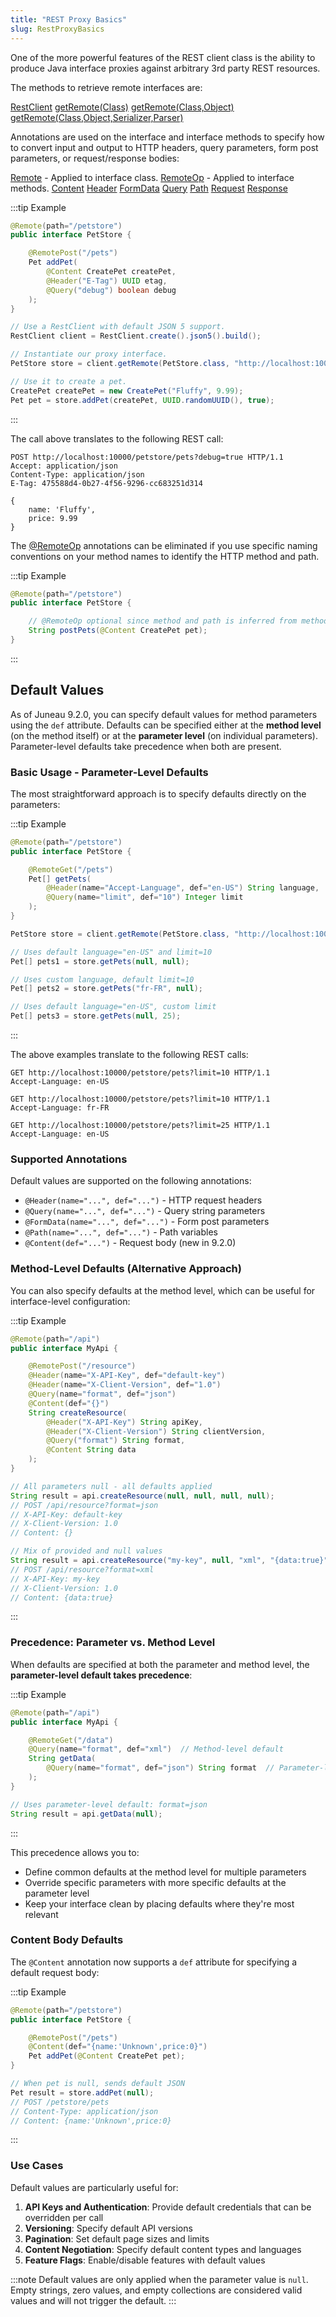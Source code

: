 ```yaml
---
title: "REST Proxy Basics"
slug: RestProxyBasics
---
```


One of the more powerful features of the REST client class is the ability to produce Java interface proxies against
arbitrary 3rd party REST resources.

The methods to retrieve remote interfaces are:

<tree>
<node-0><java-class><a href="/site/apidocs/org/apache/juneau/rest/client/RestClient.html" target="_blank">RestClient</a></java-class></node-0>
<node-1><java-method><a href="/site/apidocs/org/apache/juneau/rest/client/RestClient.html#getRemote(java.lang.Class)" target="_blank">getRemote(Class)</a></java-method></node-1>
<node-1><java-method><a href="/site/apidocs/org/apache/juneau/rest/client/RestClient.html#getRemote(java.lang.Class)" target="_blank">getRemote(Class,Object)</a></java-method></node-1>
<node-1><java-method><a href="/site/apidocs/org/apache/juneau/rest/client/RestClient.html#getRemote(java.lang.Class)" target="_blank">getRemote(Class,Object,Serializer,Parser)</a></java-method></node-1>
</tree>

Annotations are used on the interface and interface methods to specify how to convert input and output to HTTP headers,
query parameters, form post parameters, or request/response bodies:

<tree>
<node-0><java-annotation><a href="/site/apidocs/org/apache/juneau/http/remote/Remote.html" target="_blank">Remote</a></java-annotation> - Applied to interface class.</node-0>
<node-0><java-annotation><a href="/site/apidocs/org/apache/juneau/http/remote/RemoteOp.html" target="_blank">RemoteOp</a></java-annotation> - Applied to interface methods.</node-0>
<node-0><java-annotation><a href="/site/apidocs/org/apache/juneau/http/annotation/Content.html" target="_blank">Content</a></java-annotation></node-0>
<node-0><java-annotation><a href="/site/apidocs/org/apache/juneau/http/annotation/Header.html" target="_blank">Header</a></java-annotation></node-0>
<node-0><java-annotation><a href="/site/apidocs/org/apache/juneau/http/annotation/FormData.html" target="_blank">FormData</a></java-annotation></node-0>
<node-0><java-annotation><a href="/site/apidocs/org/apache/juneau/http/annotation/Query.html" target="_blank">Query</a></java-annotation></node-0>
<node-0><java-annotation><a href="/site/apidocs/org/apache/juneau/http/annotation/Path.html" target="_blank">Path</a></java-annotation></node-0>
<node-0><java-annotation><a href="/site/apidocs/org/apache/juneau/http/annotation/Request.html" target="_blank">Request</a></java-annotation></node-0>
<node-0><java-annotation><a href="/site/apidocs/org/apache/juneau/http/annotation/Response.html" target="_blank">Response</a></java-annotation></node-0>
</tree>

:::tip Example
```java
@Remote(path="/petstore")
public interface PetStore {

    @RemotePost("/pets")
    Pet addPet(
        @Content CreatePet createPet,
        @Header("E-Tag") UUID etag,
        @Query("debug") boolean debug
    );
}
```

```java
// Use a RestClient with default JSON 5 support.
RestClient client = RestClient.create().json5().build();

// Instantiate our proxy interface.
PetStore store = client.getRemote(PetStore.class, "http://localhost:10000");

// Use it to create a pet.
CreatePet createPet = new CreatePet("Fluffy", 9.99);
Pet pet = store.addPet(createPet, UUID.randomUUID(), true);
```
:::

The call above translates to the following REST call:

```text
POST http://localhost:10000/petstore/pets?debug=true HTTP/1.1
Accept: application/json
Content-Type: application/json
E-Tag: 475588d4-0b27-4f56-9296-cc683251d314

{
    name: 'Fluffy',
    price: 9.99
}
```

The <a href="/site/apidocs/org/apache/juneau/http/remote/RemoteOp.html" target="_blank">@RemoteOp</a> annotations can be eliminated if you use specific naming conventions on your method names to identify
the HTTP method and path.

:::tip Example
```java
@Remote(path="/petstore")
public interface PetStore {

    // @RemoteOp optional since method and path is inferred from method name.
    String postPets(@Content CreatePet pet);
}
```
:::

## Default Values

As of Juneau 9.2.0, you can specify default values for method parameters using the `def` attribute. Defaults can be specified either at the **method level** (on the method itself) or at the **parameter level** (on individual parameters). Parameter-level defaults take precedence when both are present.

### Basic Usage - Parameter-Level Defaults

The most straightforward approach is to specify defaults directly on the parameters:

:::tip Example
```java
@Remote(path="/petstore")
public interface PetStore {

    @RemoteGet("/pets")
    Pet[] getPets(
        @Header(name="Accept-Language", def="en-US") String language,
        @Query(name="limit", def="10") Integer limit
    );
}
```

```java
PetStore store = client.getRemote(PetStore.class, "http://localhost:10000");

// Uses default language="en-US" and limit=10
Pet[] pets1 = store.getPets(null, null);

// Uses custom language, default limit=10
Pet[] pets2 = store.getPets("fr-FR", null);

// Uses default language="en-US", custom limit
Pet[] pets3 = store.getPets(null, 25);
```
:::

The above examples translate to the following REST calls:

```text
GET http://localhost:10000/petstore/pets?limit=10 HTTP/1.1
Accept-Language: en-US

GET http://localhost:10000/petstore/pets?limit=10 HTTP/1.1
Accept-Language: fr-FR

GET http://localhost:10000/petstore/pets?limit=25 HTTP/1.1
Accept-Language: en-US
```

### Supported Annotations

Default values are supported on the following annotations:

- `@Header(name="...", def="...")` - HTTP request headers
- `@Query(name="...", def="...")` - Query string parameters
- `@FormData(name="...", def="...")` - Form post parameters
- `@Path(name="...", def="...")` - Path variables
- `@Content(def="...")` - Request body (new in 9.2.0)

### Method-Level Defaults (Alternative Approach)

You can also specify defaults at the method level, which can be useful for interface-level configuration:

:::tip Example
```java
@Remote(path="/api")
public interface MyApi {

    @RemotePost("/resource")
    @Header(name="X-API-Key", def="default-key")
    @Header(name="X-Client-Version", def="1.0")
    @Query(name="format", def="json")
    @Content(def="{}")
    String createResource(
        @Header("X-API-Key") String apiKey,
        @Header("X-Client-Version") String clientVersion,
        @Query("format") String format,
        @Content String data
    );
}
```

```java
// All parameters null - all defaults applied
String result = api.createResource(null, null, null, null);
// POST /api/resource?format=json
// X-API-Key: default-key
// X-Client-Version: 1.0
// Content: {}

// Mix of provided and null values
String result = api.createResource("my-key", null, "xml", "{data:true}");
// POST /api/resource?format=xml
// X-API-Key: my-key
// X-Client-Version: 1.0
// Content: {data:true}
```
:::

### Precedence: Parameter vs. Method Level

When defaults are specified at both the parameter and method level, the **parameter-level default takes precedence**:

:::tip Example
```java
@Remote(path="/api")
public interface MyApi {

    @RemoteGet("/data")
    @Query(name="format", def="xml")  // Method-level default
    String getData(
        @Query(name="format", def="json") String format  // Parameter-level default (takes precedence)
    );
}
```

```java
// Uses parameter-level default: format=json
String result = api.getData(null);
```
:::

This precedence allows you to:
- Define common defaults at the method level for multiple parameters
- Override specific parameters with more specific defaults at the parameter level
- Keep your interface clean by placing defaults where they're most relevant

### Content Body Defaults

The `@Content` annotation now supports a `def` attribute for specifying a default request body:

:::tip Example
```java
@Remote(path="/petstore")
public interface PetStore {

    @RemotePost("/pets")
    @Content(def="{name:'Unknown',price:0}")
    Pet addPet(@Content CreatePet pet);
}
```

```java
// When pet is null, sends default JSON
Pet result = store.addPet(null);
// POST /petstore/pets
// Content-Type: application/json
// Content: {name:'Unknown',price:0}
```
:::

### Use Cases

Default values are particularly useful for:

1. **API Keys and Authentication**: Provide default credentials that can be overridden per call
2. **Versioning**: Specify default API versions
3. **Pagination**: Set default page sizes and limits
4. **Content Negotiation**: Specify default content types and languages
5. **Feature Flags**: Enable/disable features with default values

:::note
Default values are only applied when the parameter value is `null`. Empty strings, zero values, and empty collections are considered valid values and will not trigger the default.
:::